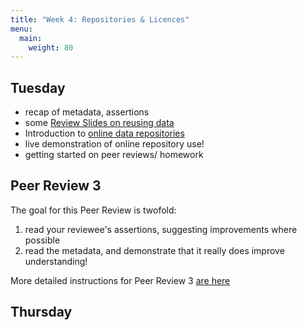 ```yaml
---
title: "Week 4: Repositories & Licences"
menu: 
  main:
    weight: 80
---
```


## Tuesday

* recap of metadata, assertions
* some [Review Slides on reusing data](/slides/review_slides.html)
* Introduction to [online data repositories](../08_Repositories)
* live demonstration of online repository use!
* getting started on peer reviews/ homework

## Peer Review 3

The goal for this Peer Review is twofold:

1. read your reviewee's assertions, suggesting improvements where possible
2. read the metadata, and demonstrate that it really does improve understanding!

More detailed instructions for Peer Review 3 [are here](../08_PeerReview_3)

## Thursday

